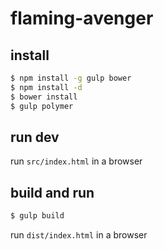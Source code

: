 # flaming-avenger

## install

```bash
$ npm install -g gulp bower
$ npm install -d
$ bower install
$ gulp polymer
```

## run dev

run `src/index.html` in a browser

## build and run

```bash
$ gulp build
```

run `dist/index.html` in a browser